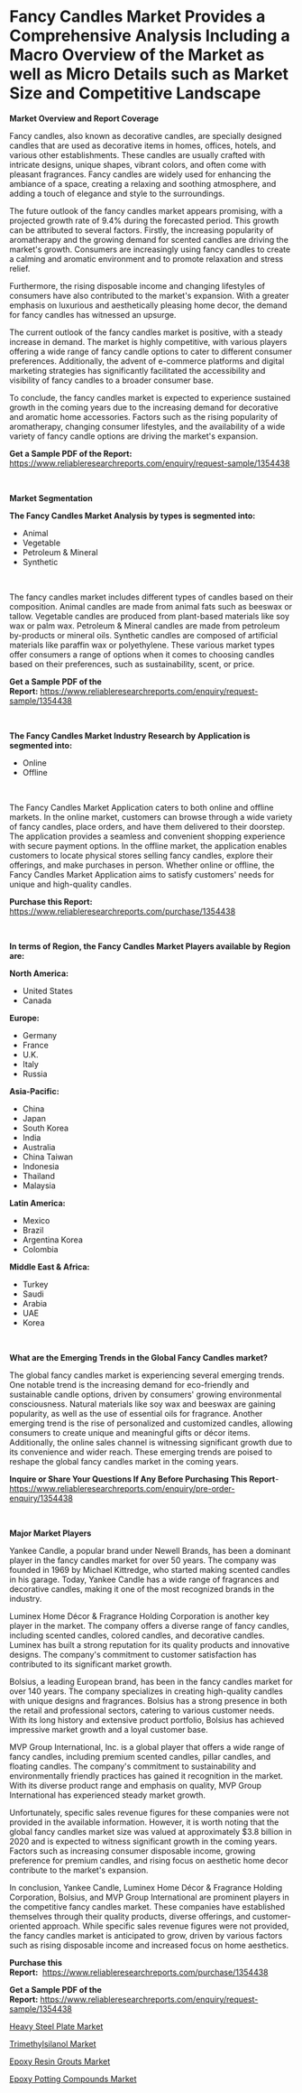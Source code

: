 <p><h1>Fancy Candles Market Provides a Comprehensive Analysis Including a Macro Overview of the Market as well as Micro Details such as Market Size and Competitive Landscape</h1></p><p><strong>Market Overview and Report Coverage</strong></p>
<p><p>Fancy candles, also known as decorative candles, are specially designed candles that are used as decorative items in homes, offices, hotels, and various other establishments. These candles are usually crafted with intricate designs, unique shapes, vibrant colors, and often come with pleasant fragrances. Fancy candles are widely used for enhancing the ambiance of a space, creating a relaxing and soothing atmosphere, and adding a touch of elegance and style to the surroundings.</p><p>The future outlook of the fancy candles market appears promising, with a projected growth rate of 9.4% during the forecasted period. This growth can be attributed to several factors. Firstly, the increasing popularity of aromatherapy and the growing demand for scented candles are driving the market's growth. Consumers are increasingly using fancy candles to create a calming and aromatic environment and to promote relaxation and stress relief.</p><p>Furthermore, the rising disposable income and changing lifestyles of consumers have also contributed to the market's expansion. With a greater emphasis on luxurious and aesthetically pleasing home decor, the demand for fancy candles has witnessed an upsurge.</p><p>The current outlook of the fancy candles market is positive, with a steady increase in demand. The market is highly competitive, with various players offering a wide range of fancy candle options to cater to different consumer preferences. Additionally, the advent of e-commerce platforms and digital marketing strategies has significantly facilitated the accessibility and visibility of fancy candles to a broader consumer base.</p><p>To conclude, the fancy candles market is expected to experience sustained growth in the coming years due to the increasing demand for decorative and aromatic home accessories. Factors such as the rising popularity of aromatherapy, changing consumer lifestyles, and the availability of a wide variety of fancy candle options are driving the market's expansion.</p></p>
<p><strong>Get a Sample PDF of the Report:</strong> <a href="https://www.reliableresearchreports.com/enquiry/request-sample/1354438">https://www.reliableresearchreports.com/enquiry/request-sample/1354438</a></p>
<p>&nbsp;</p>
<p><strong>Market Segmentation</strong></p>
<p><strong>The Fancy Candles Market Analysis by types is segmented into:</strong></p>
<p><ul><li>Animal</li><li>Vegetable</li><li>Petroleum & Mineral</li><li>Synthetic</li></ul></p>
<p>&nbsp;</p>
<p><p>The fancy candles market includes different types of candles based on their composition. Animal candles are made from animal fats such as beeswax or tallow. Vegetable candles are produced from plant-based materials like soy wax or palm wax. Petroleum & Mineral candles are made from petroleum by-products or mineral oils. Synthetic candles are composed of artificial materials like paraffin wax or polyethylene. These various market types offer consumers a range of options when it comes to choosing candles based on their preferences, such as sustainability, scent, or price.</p></p>
<p><strong>Get a Sample PDF of the Report:</strong>&nbsp;<a href="https://www.reliableresearchreports.com/enquiry/request-sample/1354438">https://www.reliableresearchreports.com/enquiry/request-sample/1354438</a></p>
<p>&nbsp;</p>
<p><strong>The Fancy Candles Market Industry Research by Application is segmented into:</strong></p>
<p><ul><li>Online</li><li>Offline</li></ul></p>
<p>&nbsp;</p>
<p><p>The Fancy Candles Market Application caters to both online and offline markets. In the online market, customers can browse through a wide variety of fancy candles, place orders, and have them delivered to their doorstep. The application provides a seamless and convenient shopping experience with secure payment options. In the offline market, the application enables customers to locate physical stores selling fancy candles, explore their offerings, and make purchases in person. Whether online or offline, the Fancy Candles Market Application aims to satisfy customers' needs for unique and high-quality candles.</p></p>
<p><strong>Purchase this Report:</strong>&nbsp; <a href="https://www.reliableresearchreports.com/purchase/1354438">https://www.reliableresearchreports.com/purchase/1354438</a></p>
<p>&nbsp;</p>
<p><strong>In terms of Region, the Fancy Candles Market Players available by Region are:</strong></p>
<p>
    <p> <strong> North America: </strong>
        <ul>
            <li>United States</li>
            <li>Canada</li>
        </ul>
        </p> 
    <p> <strong> Europe: </strong>
        <ul>
            <li>Germany</li>
            <li>France</li>
            <li>U.K.</li>
            <li>Italy</li>
            <li>Russia</li>
        </ul>
        </p> 
    <p> <strong> Asia-Pacific: </strong>
        <ul>
            <li>China</li>
            <li>Japan</li>
            <li>South Korea</li>
            <li>India</li>
            <li>Australia</li>
            <li>China Taiwan</li>
            <li>Indonesia</li>
            <li>Thailand</li>
            <li>Malaysia</li>
        </ul>
        </p> 
    <p> <strong> Latin America: </strong>
        <ul>
            <li>Mexico</li>
            <li>Brazil</li>
            <li>Argentina Korea</li>
            <li>Colombia</li>
        </ul>
        </p> 
    <p> <strong> Middle East & Africa: </strong>
        <ul>
            <li>Turkey</li>
            <li>Saudi</li>
            <li>Arabia</li>
            <li>UAE</li>
            <li>Korea</li>
        </ul>
    </p>
    </p>
<p>&nbsp;</p>
<p><strong>What are the Emerging Trends in the Global Fancy Candles market?</strong></p>
<p><p>The global fancy candles market is experiencing several emerging trends. One notable trend is the increasing demand for eco-friendly and sustainable candle options, driven by consumers' growing environmental consciousness. Natural materials like soy wax and beeswax are gaining popularity, as well as the use of essential oils for fragrance. Another emerging trend is the rise of personalized and customized candles, allowing consumers to create unique and meaningful gifts or décor items. Additionally, the online sales channel is witnessing significant growth due to its convenience and wider reach. These emerging trends are poised to reshape the global fancy candles market in the coming years.</p></p>
<p><strong>Inquire or Share Your Questions If Any Before Purchasing This Report</strong>- <a href="https://www.reliableresearchreports.com/enquiry/pre-order-enquiry/1354438">https://www.reliableresearchreports.com/enquiry/pre-order-enquiry/1354438</a></p>
<p>&nbsp;</p>
<p><strong>Major Market Players</strong></p>
<p><p>Yankee Candle, a popular brand under Newell Brands, has been a dominant player in the fancy candles market for over 50 years. The company was founded in 1969 by Michael Kittredge, who started making scented candles in his garage. Today, Yankee Candle has a wide range of fragrances and decorative candles, making it one of the most recognized brands in the industry.</p><p>Luminex Home Décor & Fragrance Holding Corporation is another key player in the market. The company offers a diverse range of fancy candles, including scented candles, colored candles, and decorative candles. Luminex has built a strong reputation for its quality products and innovative designs. The company's commitment to customer satisfaction has contributed to its significant market growth.</p><p>Bolsius, a leading European brand, has been in the fancy candles market for over 140 years. The company specializes in creating high-quality candles with unique designs and fragrances. Bolsius has a strong presence in both the retail and professional sectors, catering to various customer needs. With its long history and extensive product portfolio, Bolsius has achieved impressive market growth and a loyal customer base.</p><p>MVP Group International, Inc. is a global player that offers a wide range of fancy candles, including premium scented candles, pillar candles, and floating candles. The company's commitment to sustainability and environmentally friendly practices has gained it recognition in the market. With its diverse product range and emphasis on quality, MVP Group International has experienced steady market growth.</p><p>Unfortunately, specific sales revenue figures for these companies were not provided in the available information. However, it is worth noting that the global fancy candles market size was valued at approximately $3.8 billion in 2020 and is expected to witness significant growth in the coming years. Factors such as increasing consumer disposable income, growing preference for premium candles, and rising focus on aesthetic home decor contribute to the market's expansion.</p><p>In conclusion, Yankee Candle, Luminex Home Décor & Fragrance Holding Corporation, Bolsius, and MVP Group International are prominent players in the competitive fancy candles market. These companies have established themselves through their quality products, diverse offerings, and customer-oriented approach. While specific sales revenue figures were not provided, the fancy candles market is anticipated to grow, driven by various factors such as rising disposable income and increased focus on home aesthetics.</p></p>
<p><strong>Purchase this Report:</strong>&nbsp;&nbsp;<a href="https://www.reliableresearchreports.com/purchase/1354438">https://www.reliableresearchreports.com/purchase/1354438</a></p>
<p></p>
<p><strong>Get a Sample PDF of the Report:</strong>&nbsp;<a href="https://www.reliableresearchreports.com/enquiry/request-sample/1354438">https://www.reliableresearchreports.com/enquiry/request-sample/1354438</a></p>
<p><p><a href="https://github.com/amonskiyk/Market-Research-Report-List-1/blob/main/heavy-steel-plate-market.md">Heavy Steel Plate Market</a></p><p><a href="https://github.com/JameTravis/Market-Research-Report-List-2/blob/main/trimethylsilanol-market.md">Trimethylsilanol Market</a></p><p><a href="https://github.com/tamvrosiya/Market-Research-Report-List-1/blob/main/epoxy-resin-grouts-market.md">Epoxy Resin Grouts Market</a></p><p><a href="https://github.com/gaydyna/Market-Research-Report-List-1/blob/main/epoxy-potting-compounds-market.md">Epoxy Potting Compounds Market</a></p></p>